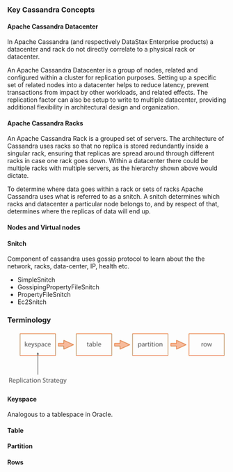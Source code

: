 ### Key Cassandra Concepts

#### Apache Cassandra Datacenter
In Apache Cassandra (and respectively DataStax Enterprise products) a datacenter and rack do not directly correlate to a physical rack or datacenter.

An Apache Cassandra Datacenter is a group of nodes, related and configured within a cluster for replication purposes. Setting up a specific set of related nodes into a datacenter helps to reduce latency, prevent transactions from impact by other workloads, and related effects. The replication factor can also be setup to write to multiple datacenter, providing additional flexibility in architectural design and organization.

#### Apache Cassandra Racks

An Apache Cassandra Rack is a grouped set of servers. The architecture of Cassandra uses racks so that no replica is stored redundantly inside a singular rack, ensuring that replicas are spread around through different racks in case one rack goes down. Within a datacenter there could be multiple racks with multiple servers, as the hierarchy shown above would dictate.

To determine where data goes within a rack or sets of racks Apache Cassandra uses what is referred to as a snitch. A snitch determines which racks and datacenter a particular node belongs to, and by respect of that, determines where the replicas of data will end up.

#### Nodes and Virtual nodes

#### Snitch
Component of cassandra uses gossip protocol to learn about the the network, racks, data-center, IP, health etc.
* SimpleSnitch
* GossipingPropertyFileSnitch
* PropertyFileSnitch
* Ec2Snitch

### Terminology
![Cassandra Terminology](/images/cassandra/cassandra_terminology.png?raw=true)

#### Keyspace
Analogous to a tablespace in Oracle.

#### Table

#### Partition

#### Rows